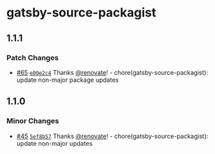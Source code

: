 # gatsby-source-packagist

## 1.1.1

### Patch Changes

- [#65](https://github.com/gatsby-uc/plugins/pull/65) [`e00e2c4`](https://github.com/gatsby-uc/plugins/commit/e00e2c48043af021d64a89c0b1d5127dbc62d9ac) Thanks [@renovate](https://github.com/apps/renovate)! - chore(gatsby-source-packagist): update non-major package updates

## 1.1.0

### Minor Changes

- [#45](https://github.com/gatsby-uc/plugins/pull/45) [`5ef8b57`](https://github.com/gatsby-uc/plugins/commit/5ef8b57882971df3ae44d01d051fb90df279e33a) Thanks [@renovate](https://github.com/apps/renovate)! - chore(gatsby-source-packagist): update non-major updates
